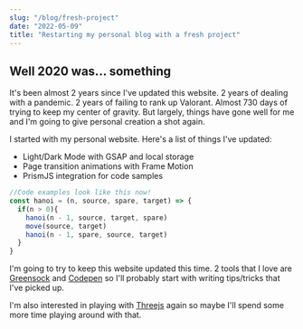 ```yaml
---
slug: "/blog/fresh-project"
date: "2022-05-09"
title: "Restarting my personal blog with a fresh project"
---
```


## Well 2020 was... something

<p>
  It's been almost 2 years since I've updated this website. 2 years of dealing with a pandemic. 2 years of failing to rank up Valorant. Almost 730 days of trying to keep my center of gravity. But largely, things have gone 
  well for me and I'm going to give personal creation a shot again. 
</p>
<p>
I started with my personal website. Here's a list of things I've updated:
</p>
<ul>
  <li>Light/Dark Mode with GSAP and local storage</li>
  <li>Page transition animations with Frame Motion</li>
  <li>PrismJS integration for code samples</li>
</ul>

```javascript
//Code examples look like this now!
const hanoi = (n, source, spare, target) => {
  if(n > 0){
    hanoi(n - 1, source, target, spare)
    move(source, target)
    hanoi(n - 1, spare, source, target)
  }
}
```

I'm going to try to keep this website updated this time. 2 tools that I love are [Greensock](https://greensock.com/) and [Codepen](https://codepen.io/your-work) so I'll probably start with writing tips/tricks that I've picked up.

I'm also interested in playing with [Threejs](https://threejs.org/) again so maybe I'll spend some more time playing around with that. 